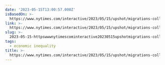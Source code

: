 ```yaml
---
date: '2023-05-15T13:00:57.000Z'
isBasedOn: >-
  https://www.nytimes.com/interactive/2023/05/15/upshot/migrations-college-super-cities.html
link: >-
  https://www.nytimes.com/interactive/2023/05/15/upshot/migrations-college-super-cities.html
slug: >-
  2023-05-15-httpswwwnytimescominteractive20230515upshotmigrations-college-super-citieshtml
tags:
  - economic inequality
title: >-
  https://www.nytimes.com/interactive/2023/05/15/upshot/migrations-college-super-cities.html
---
```


